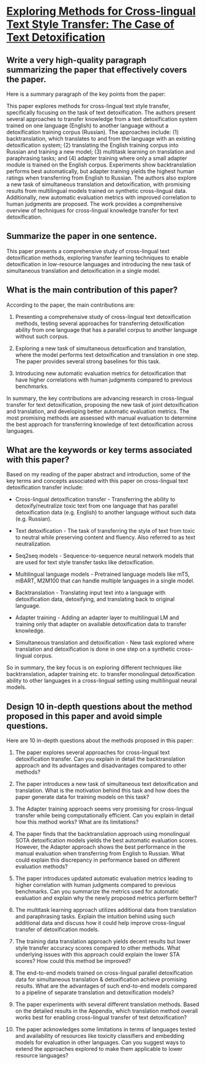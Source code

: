 # [Exploring Methods for Cross-lingual Text Style Transfer: The Case of   Text Detoxification](https://arxiv.org/abs/2311.13937)

## Write a very high-quality paragraph summarizing the paper that effectively covers the paper.

 Here is a summary paragraph of the key points from the paper:

This paper explores methods for cross-lingual text style transfer, specifically focusing on the task of text detoxification. The authors present several approaches to transfer knowledge from a text detoxification system trained on one language (English) to another language without a detoxification training corpus (Russian). The approaches include: (1) backtranslation, which translates to and from the language with an existing detoxification system; (2) translating the English training corpus into Russian and training a new model; (3) multitask learning on translation and paraphrasing tasks; and (4) adapter training where only a small adapter module is trained on the English corpus. Experiments show backtranslation performs best automatically, but adapter training yields the highest human ratings when transferring from English to Russian. The authors also explore a new task of simultaneous translation and detoxification, with promising results from multilingual models trained on synthetic cross-lingual data. Additionally, new automatic evaluation metrics with improved correlation to human judgments are proposed. The work provides a comprehensive overview of techniques for cross-lingual knowledge transfer for text detoxification.


## Summarize the paper in one sentence.

 This paper presents a comprehensive study of cross-lingual text detoxification methods, exploring transfer learning techniques to enable detoxification in low-resource languages and introducing the new task of simultaneous translation and detoxification in a single model.


## What is the main contribution of this paper?

 According to the paper, the main contributions are:

1. Presenting a comprehensive study of cross-lingual text detoxification methods, testing several approaches for transferring detoxification ability from one language that has a parallel corpus to another language without such corpus.

2. Exploring a new task of simultaneous detoxification and translation, where the model performs text detoxification and translation in one step. The paper provides several strong baselines for this task. 

3. Introducing new automatic evaluation metrics for detoxification that have higher correlations with human judgments compared to previous benchmarks.

In summary, the key contributions are advancing research in cross-lingual transfer for text detoxification, proposing the new task of joint detoxification and translation, and developing better automatic evaluation metrics. The most promising methods are assessed with manual evaluation to determine the best approach for transferring knowledge of text detoxification across languages.


## What are the keywords or key terms associated with this paper?

 Based on my reading of the paper abstract and introduction, some of the key terms and concepts associated with this paper on cross-lingual text detoxification transfer include:

- Cross-lingual detoxification transfer - Transferring the ability to detoxify/neutralize toxic text from one language that has parallel detoxification data (e.g. English) to another language without such data (e.g. Russian).

- Text detoxification - The task of transferring the style of text from toxic to neutral while preserving content and fluency. Also referred to as text neutralization. 

- Seq2seq models - Sequence-to-sequence neural network models that are used for text style transfer tasks like detoxification.

- Multilingual language models - Pretrained language models like mT5, mBART, M2M100 that can handle multiple languages in a single model.

- Backtranslation - Translating input text into a language with detoxification data, detoxifying, and translating back to original language. 

- Adapter training - Adding an adapter layer to multilingual LM and training only that adapter on available detoxification data to transfer knowledge.

- Simultaneous translation and detoxification - New task explored where translation and detoxification is done in one step on a synthetic cross-lingual corpus.

So in summary, the key focus is on exploring different techniques like backtranslation, adapter training etc. to transfer monolingual detoxification ability to other languages in a cross-lingual setting using multilingual neural models.


## Design 10 in-depth questions about the method proposed in this paper and avoid simple questions.

 Here are 10 in-depth questions about the methods proposed in this paper:

1. The paper explores several approaches for cross-lingual text detoxification transfer. Can you explain in detail the backtranslation approach and its advantages and disadvantages compared to other methods?

2. The paper introduces a new task of simultaneous text detoxification and translation. What is the motivation behind this task and how does the paper generate data for training models on this task?

3. The Adapter training approach seems very promising for cross-lingual transfer while being computationally efficient. Can you explain in detail how this method works? What are its limitations?

4. The paper finds that the backtranslation approach using monolingual SOTA detoxification models yields the best automatic evaluation scores. However, the Adapter approach shows the best performance in the manual evaluation when transferring from English to Russian. What could explain this discrepancy in performance based on different evaluation methods?

5. The paper introduces updated automatic evaluation metrics leading to higher correlation with human judgments compared to previous benchmarks. Can you summarize the metrics used for automatic evaluation and explain why the newly proposed metrics perform better?

6. The multitask learning approach utilizes additional data from translation and paraphrasing tasks. Explain the intuition behind using such additional data and discuss how it could help improve cross-lingual transfer of detoxification models.  

7. The training data translation approach yields decent results but lower style transfer accuracy scores compared to other methods. What underlying issues with this approach could explain the lower STA scores? How could this method be improved?

8. The end-to-end models trained on cross-lingual parallel detoxification data for simultaneous translation & detoxification achieve promising results. What are the advantages of such end-to-end models compared to a pipeline of separate translation and detoxification models?

9. The paper experiments with several different translation methods. Based on the detailed results in the Appendix, which translation method overall works best for enabling cross-lingual transfer of text detoxification?

10. The paper acknowledges some limitations in terms of languages tested and availability of resources like toxicity classifiers and embedding models for evaluation in other languages. Can you suggest ways to extend the approaches explored to make them applicable to lower resource languages?
